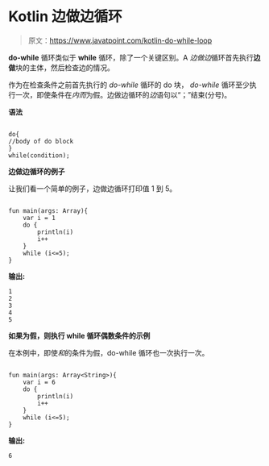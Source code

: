 # Kotlin 边做边循环

> 原文：<https://www.javatpoint.com/kotlin-do-while-loop>

**do-while** 循环类似于 **while** 循环，除了一个关键区别。A *边做边*循环首先执行**边做**块的主体，然后检查边的情况。

作为在检查条件之前首先执行的 *do-while* 循环的 do 块， *do-while* 循环至少执行一次，即使条件在*内而*为假。边做边循环的*边*语句以“；”结束(分号)。

**语法**

```

do{
//body of do block
}
while(condition);

```

**边做边循环的例子**

让我们看一个简单的例子，边做边循环打印值 1 到 5。

```

fun main(args: Array){
    var i = 1
    do {
        println(i)
        i++
    }
    while (i<=5);
} 
```

**输出:**

```
1
2
3
4
5

```

**如果为假，则执行 while 循环偶数条件的示例**

在本例中，即使*和*的条件为假，do-while 循环也一次执行一次。

```

fun main(args: Array<String>){
    var i = 6
    do {
        println(i)
        i++
    }
    while (i<=5);
}

```

**输出:**

```
6

```